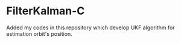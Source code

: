 # FilterKalman-C
Added my codes in this repository which develop UKF algorithm for estimation orbit's position.
